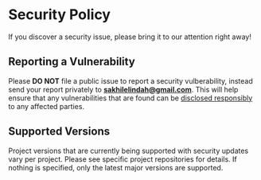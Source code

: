 # Security Policy

If you discover a security issue, please bring it to our attention right away!

## Reporting a Vulnerability

Please **DO NOT** file a public issue to report a security vulberability, instead send your report privately to **sakhilelindah@gmail.com**. This will help ensure that any vulnerabilities that are found can be [disclosed responsibly](https://en.wikipedia.org/wiki/Responsible_disclosure) to any affected parties.

## Supported Versions
Project versions that are currently being supported with security updates vary per project.
Please see specific project repositories for details.
If nothing is specified, only the latest major versions are supported.
